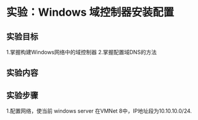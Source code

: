 # 实验：Windows 域控制器安装配置

## 实验目标

1.掌握构建Windows网络中的域控制器
2.掌握配置域DNS的方法


## 实验内容

## 实验步骤

1.配置网络，使当前 windows server 在VMNet 8中，IP地址段为10.10.10.0/24.

